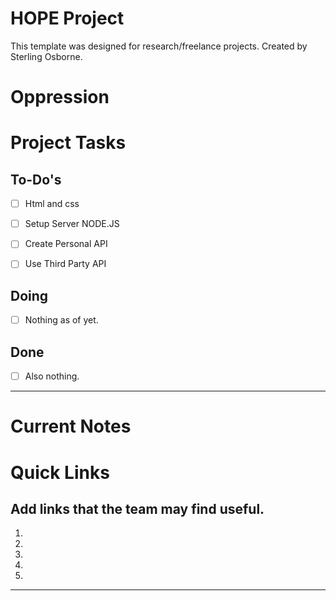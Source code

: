# HOPE Project

This template was designed for research/freelance projects. Created by Sterling Osborne.

# Oppression

# Project Tasks

## To-Do's
- [ ]  Html and css
- [ ]  Setup Server NODE.JS
- [ ]  Create Personal API
- [ ]  Use Third Party API


## Doing
- [ ] Nothing as of yet.

## Done
- [ ] Also nothing. 
---



# Current Notes


# Quick Links

Add links that the team may find useful. 
---
1.
2.
3.
4.
5.

---
